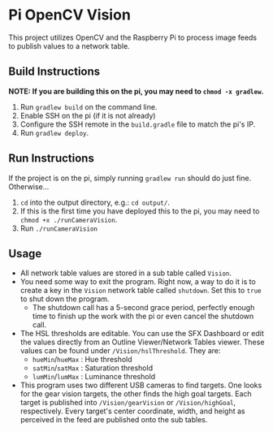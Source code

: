 # Pi OpenCV Vision
This project utilizes OpenCV and the Raspberry Pi to process image feeds to publish values to a network table.

## Build Instructions
**NOTE: If you are building this on the pi, you may need to `chmod -x gradlew`.**

1. Run `gradlew build` on the command line.
2. Enable SSH on the pi (if it is not already)
3. Configure the SSH remote in the `build.gradle` file to match the pi's IP.
4. Run `gradlew deploy`.

## Run Instructions
If the project is on the pi, simply running `gradlew run` should do just fine. Otherwise...

1. `cd` into the output directory, e.g.: `cd output/`.
2. If this is the first time you have deployed this to the pi, you may need to `chmod +x ./runCameraVision`.
3. Run `./runCameraVision`

## Usage
- All network table values are stored in a sub table called `Vision`.
- You need some way to exit the program. Right now, a way to do it is to create a key in the `Vision` network table called `shutdown`. Set this to `true` to shut down the program.
	- The shutdown call has a 5-second grace period, perfectly enough time to finish up the work with the pi or even cancel the shutdown call.
- The HSL thresholds are editable. You can use the SFX Dashboard or edit the values directly from an Outline Viewer/Network Tables viewer. These values can be found under `/Vision/hslThreshold`. They are:
	- `hueMin`/`hueMax` : Hue threshold
	- `satMin`/`satMax` : Saturation threshold
	- `lumMin`/`lumMax` : Luminance threshold
- This program uses two different USB cameras to find targets. One looks for the gear vision targets, the other finds the high goal targets. Each target is published into `/Vision/gearVision` or `/Vision/highGoal`, respectively. Every target's center coordinate, width, and height as perceived in the feed are published onto the sub tables.